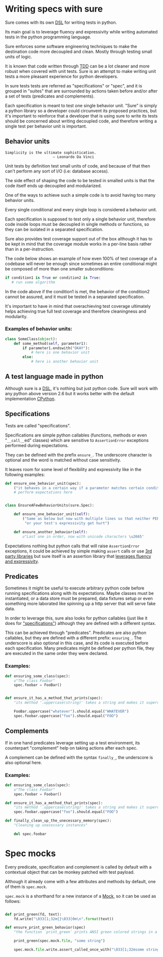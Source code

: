 # Writing specs with sure

Sure comes with its own [DSL](http://en.wikipedia.org/wiki/Domain-specific_language) for writing tests in python.

Its main goal is to leverage fluency and expressivity while writing
automated tests in the python programming language.

Sure enforces some software engineering techniques to make the
destination code more decoupled and clean. Mostly through testing
small units of logic.

It is known that code written through
[TDD](http://en.wikipedia.org/wiki/Test-driven_development) can be a
lot cleaner and more robust when covered with unit tests. Sure is an
attempt to make writing unit tests a more pleasant experience for
python developers.

In sure tests tests are referred as "specifications" or "spec", and it
is grouped in "suites" that are surrounded by actions taken before and/or
after a set of tests (predicates and complements).

Each specification is meant to test one single behavior unit. "Sure"
is simply a python library so a developer could circunvent its
proposed practices, but it's important to reinforce that a developer
that is using sure to write its tests should be concerned about
writing decoupled code, and therefore writing a single test per
behavior unit is important.

## Behavior units


    Simplicity is the ultimate sophistication.
                          — Leonardo Da Vinci

Unit tests by definition test small units of code, and because of that
then can't perform any sort of I/O (i.e: database access).

The side effect of shaping the code to be tested in smalled units is
that the code itself ends up decoupled and modularized.

One of the ways to achieve such a simple code is to avoid having too
many behavior units.

Every single conditional and every single loop is considered a
behavior unit.

Each specification is supposed to test only a single behavior unit,
therefore code inside loops must be decoupled in single methods or
functions, so they can be isolated in a separated specification.

Sure also provides test coverage support out of the box although it
has to be kept in mind that the coverage module works in a per-line
basis rather than in a per-instruction.

The code below shows an example of how even 100% of test coverage of a
codebase will never be enough since sometimes an entire conditional
might be composed of more than one smaller subconditions:

```python
if condition1 is True or condition2 is True:
   # run some algorithm
```

In the code above if the condition1 is met, the behavior of the
condition2 cannot be assured, and it must be tested in a separated
specification.

It's important to have in mind that overachieving test coverage
ultimately helps achieving true full test coverage and therefore
cleaningness and modularity.

### Examples of behavior units:

```python
class SomeClass(object):
    def some_method(self, parameter1):
        if parameter1.endswith("OKAY"):
            # here is one behavior unit
        else:
            # here is another behavior unit
```

## A test language made in python

Although sure is a
[DSL](http://en.wikipedia.org/wiki/Domain-specific_language), it's
nothing but just python code. Sure will work with any python above
version 2.6 but it works better with the default implementation
[CPython](http://en.wikipedia.org/wiki/CPython).

## Specifications

Tests are called "specifications".

Specifications are simple python callables (functions, methods or even
"`__call__`ed" classes) which are sensitive to `AssertionError`
exceptions performed during expectations.

They can be defined with the prefix `ensure_`. The underscore
character is optional and the word is matched without case
sensitivity.

It leaves room for some level of flexibility and
expressivity like in the following examples:

```python
def ensure_one_behavior_unit(spec):
    ("it behaves in a certain way if a parameter matches certain condition")
    # perform expectations here


class EnsureAFewBehaviorUnits(sure.Spec):

    def ensure_one_behavior_unit(self):
        ("Same as below but now with multiple lines so that neither PEP8 "
         "or your test's expressivity get hurt")

    def ensure_another_behavior(self):
        u"Last one in order, now with unicode characters \u2665"
```

Expectations nothing but python calls that will raise `AssertionError`
exceptions, it could be achieved by simple making `assert` calls or
use [3rd party libraries](SPECS.md#3rd-party-libraries) but sure
itself is an assertion library that
[leverages fluency and expressivity](SPECS.md#expectations).

## Predicates

Sometimes it might be useful to execute arbitrary python code before
running specifications along with its expectations. Maybe classes must
be instantiated, or a data store must be prepared, data fixtures setup
or even something more laborated like spinning up a http server that
will serve fake data.

In order to leverage this, sure also looks for python callables (just
like it does for ["specifications"](./ref/to/specifications)) although
they are defined with a different syntax.

This can be achieved through "predicates". Predicates are also python
callables, but they are defined with a different prefix:
`ensuring_`. The underscore is also optional in this case, and its
code is executed before each specification. Many predicates might be
defined per python file, they are executed in the same order they were
declared.

### Examples:

```python
def ensuring_some_class(spec):
    u"The class Foobar"
    spec.foobar = FooBar()


def ensure_it_has_a_method_that_prints(spec):
    "its method '.uppercase(string)' takes a string and makes it supercased"

    FooBar.uppercase("whatever").should.equal("WHATEVER")
    spec.foobar.uppercase("foo").should.equal("FOO")
```

## Complements

If in one hand predicates leverage setting up a test environment, its
counterpart "complement" help on taking actions after each spec.

A complement can be defined with the syntax `finally_`, the underscore
is also optional here.

### Examples:

```python
def ensuring_some_class(spec):
    u"The class Foobar"
    spec.foobar = Foobar()

def ensure_it_has_a_method_that_prints(spec):
    "its method '.uppercase(string)' takes a string and makes it supercased"
    spec.foobar.uppercase("foo").should.equal("FOO")

def finally_clean_up_the_unecessary_memory(spec):
    "Cleaning up unecessary instances"

    del spec.foobar
```

# Spec mocks

Every predicate, specification and complement is called by default
with a contextual object that can be monkey patched with test payload.

Although it already come with a few attributes and methods by default,
one of them is `spec.mock`.

`spec.mock` is a shorthand for a new instance of a
[Mock](http://www.voidspace.org.uk/python/mock/), so it can be used as
follows:

```python

def print_green(fd, text):
    fd.write("\033[1;32m{}\033[0m\n".format(text))

def ensure_print_green_behavior(spec)
    "the function `print_green` prints ANSI green colored strings in a file-like object"

    print_green(spec.mock.file, "some string")

    spec.mock.file.write.assert_called_once_with("\033[1;32msome string\033[0m\n")
```
